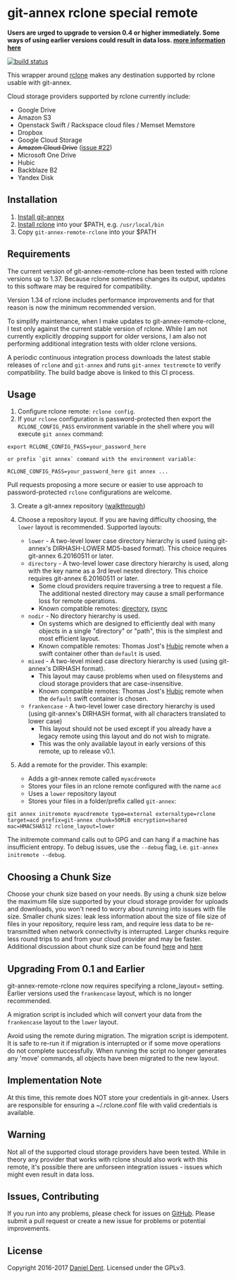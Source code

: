 # git-annex rclone special remote

__Users are urged to upgrade to version 0.4 or higher immediately.
Some ways of using earlier versions could result in data loss. [more information here](https://github.com/DanielDent/git-annex-remote-rclone/issues/8)__


[![build status](https://gitlab.com/DanielDent/git-annex-remote-rclone/badges/master/build.svg)](https://gitlab.com/DanielDent/git-annex-remote-rclone/commits/master)

This wrapper around [rclone](http://rclone.org/) makes any destination supported by rclone usable with git-annex.

Cloud storage providers supported by rclone currently include:
   * Google Drive
   * Amazon S3
   * Openstack Swift / Rackspace cloud files / Memset Memstore
   * Dropbox
   * Google Cloud Storage
   * ~~Amazon Cloud Drive~~ ([issue #22](https://github.com/DanielDent/git-annex-remote-rclone/issues/22))
   * Microsoft One Drive
   * Hubic
   * Backblaze B2
   * Yandex Disk

## Installation

   1. [Install git-annex](https://git-annex.branchable.com/install/)
   2. [Install rclone](http://rclone.org/install/) into your $PATH, e.g. `/usr/local/bin`
   3. Copy `git-annex-remote-rclone` into your $PATH

## Requirements

The current version of git-annex-remote-rclone has been tested with rclone versions up to 1.37. Because rclone sometimes changes its output, updates to this software may be required for compatibility.

Version 1.34 of rclone includes performance improvements and for that reason is now the minimum recommended version. 

To simplify maintenance, when I make updates to git-annex-remote-rclone, I test only against the current stable
version of rclone. While I am not currently explicitly dropping support for older versions, I am also not
performing additional integration tests with older rclone versions.

A periodic continuous integration process downloads the latest stable releases
of `rclone` and `git-annex` and runs `git-annex testremote` to verify compatibility.
The build badge above is linked to this CI process.

## Usage

1. Configure rclone remote: `rclone config`. 
2. If your `rclone` configuration is password-protected then export the `RCLONE_CONFIG_PASS` environment variable in the shell where you will execute `git annex` command:
   
 ```
 export RCLONE_CONFIG_PASS=your_password_here
 ```
 
    or prefix `git annex` command with the environment variable:
 
 ```
 RCLONE_CONFIG_PASS=your_password_here git annex ...
 ```
 
   Pull requests proposing a more secure or easier to use approach to password-protected `rclone` configurations are welcome.
  
3. Create a git-annex repository ([walkthrough](https://git-annex.branchable.com/walkthrough/))
4. Choose a repository layout. If you are having difficulty choosing, the `lower` layout is recommended. Supported layouts:
    * `lower` - A two-level lower case directory hierarchy is used (using git-annex's DIRHASH-LOWER MD5-based format). This choice requires git-annex 6.20160511 or later.
    * `directory` - A two-level lower case directory hierarchy is used, along with the key name as a 3rd level nested directory. This choice requires git-annex 6.20160511 or later.
       * Some cloud providers require traversing a tree to request a file. The additional nested directory may cause a small performance loss for remote operations.
       * Known compatible remotes: [directory](http://git-annex.branchable.com/special_remotes/directory/), [rsync](http://git-annex.branchable.com/special_remotes/rsync/)
    * `nodir` - No directory hierarchy is used.
       * On systems which are designed to efficiently deal with many objects in a single "directory" or "path", this is the simplest and most efficient layout.
       * Known compatible remotes:  Thomas Jost's [Hubic](https://github.com/Schnouki/git-annex-remote-hubic) remote when a swift container other than `default` is used.
    * `mixed` - A two-level mixed case directory hierarchy is used (using git-annex's DIRHASH format).
       * This layout may cause problems when used on filesystems and cloud storage providers that are case-insensitive.
       * Known compatible remotes: Thomas Jost's [Hubic](https://github.com/Schnouki/git-annex-remote-hubic) remote when the `default` swift container is chosen.
    * `frankencase` - A two-level lower case directory hierarchy is used (using git-annex's DIRHASH format, with all characters translated to lower case)
       * This layout should not be used except if you already have a legacy remote using this layout and do not wish to migrate.
       * This was the only available layout in early versions of this remote, up to release v0.1.
5. Add a remote for the provider. This example:

   * Adds a git-annex remote called `myacdremote`
   * Stores your files in an rclone remote configured with the name `acd`
   * Uses a `lower` repository layout
   * Stores your files in a folder/prefix called `git-annex`:

```
git annex initremote myacdremote type=external externaltype=rclone target=acd prefix=git-annex chunk=50MiB encryption=shared mac=HMACSHA512 rclone_layout=lower
```

The initremote command calls out to GPG and can hang if a machine has insufficient entropy. To debug issues, use the `--debug` flag, i.e. `git-annex initremote --debug`.

## Choosing a Chunk Size

Choose your chunk size based on your needs. By using a chunk size below the maximum file size supported by
your cloud storage provider for uploads and downloads, you won't need to worry about running into issues with file size.
Smaller chunk sizes: leak less information about the size of file size of files in your repository, require less ram,
and require less data to be re-transmitted when network connectivity is interrupted. Larger chunks require less round
trips to and from your cloud provider and may be faster. Additional discussion about chunk size can be found
[here](https://git-annex.branchable.com/chunking/) and [here](https://github.com/DanielDent/git-annex-remote-rclone/issues/1)

## Upgrading From 0.1 and Earlier

git-annex-remote-rclone now requires specifying a rclone_layout= setting. Earlier versions used the `frankencase` layout,
which is no longer recommended.

A migration script is included which will convert your data from the `frankencase` layout to the `lower` layout.

Avoid using the remote during migration. The migration script is idempotent. It is safe to re-run it if migration is
interrupted or if some move operations do not complete successfully. When running the script no longer generates any
'move' commands, all objects have been migrated to the new layout.

## Implementation Note

At this time, this remote does NOT store your credentials in git-annex. Users are responsible for ensuring a
~/.rclone.conf file with valid credentials is available.

## Warning

Not all of the supported cloud storage providers have been tested. While in theory any provider that works with rclone
should also work with this remote, it's possible there are unforseen integration issues - issues which might even
result in data loss.

## Issues, Contributing

If you run into any problems, please check for issues on [GitHub](https://github.com/DanielDent/git-annex-remote-rclone/issues).
Please submit a pull request or create a new issue for problems or potential improvements.

## License

Copyright 2016-2017 [Daniel Dent](https://www.danieldent.com/). Licensed under the GPLv3.
